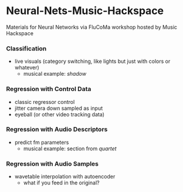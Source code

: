 # Neural-Nets-Music-Hackspace
Materials for Neural Networks via FluCoMa workshop hosted by Music Hackspace

### Classification

* live visuals (category switching, like lights but just with colors or whatever)
    - musical example: _shadow_

### Regression with Control Data

* classic regressor control
* jitter camera down sampled as input
* eyeball (or other video tracking data)

### Regression with Audio Descriptors

* predict fm parameters
    - musical example: section from _quartet_

### Regression with Audio Samples

* wavetable interpolation with autoencoder
    - what if you feed in the original?